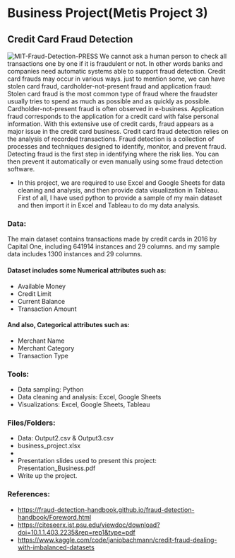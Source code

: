 # Business Project(Metis Project 3)
## Credit Card Fraud Detection
![MIT-Fraud-Detection-PRESS](https://user-images.githubusercontent.com/42986304/168454957-1e2e46c3-3941-449b-b91b-45df93ab43c5.jpeg)
We cannot ask a human person to check all transactions one by one if it is fraudulent or not. In other words banks and companies need automatic systems able to support fraud detection. Credit card frauds may occur in various ways. just to mention some, we can have stolen card fraud, cardholder-not-present fraud and application fraud:
Stolen card fraud is the most common type of fraud where the fraudster usually tries to spend as much as possible and as quickly as possible.
Cardholder-not-present fraud is often observed in e-business.
Application fraud corresponds to the application for a credit card with false personal information.
With this extensive use of credit cards, fraud appears as a major issue in the credit card business.
Credit card fraud detection relies on the analysis of recorded transactions.
Fraud detection is a collection of processes and techniques designed to identify, monitor, and prevent fraud.
Detecting fraud is the first step in identifying where the risk lies. You can then prevent it automatically or even manually using some fraud detection software.

- In this project, we are required to use Excel and Google Sheets for data cleaning and analysis, and then provide data visualization in Tableau. 
First of all, I have used python to provide a sample of my main dataset and then import it in Excel and Tableau to do my data analysis.
###  Data:
The main dataset contains transactions made by credit cards in 2016 by Capital One, including 641914 instances and 29 columns. and my sample data includes 1300 instances and 29 columns. 
#### Dataset includes some Numerical attributes such as:
-  Available Money
-	 Credit Limit
-  Current Balance 
-  Transaction Amount
#### And also, Categorical attributes such as:
-  Merchant Name
-  Merchant Category
-  Transaction Type
### Tools:
- Data sampling: Python
- Data cleaning and analysis: Excel, Google Sheets
- Visualizations: Excel, Google Sheets, Tableau
### Files/Folders:
- Data: Output2.csv & Output3.csv
- business_project.xlsx
- 
- Presentation slides used to present this project: Presentation_Business.pdf
- Write up the project.

### References:
- https://fraud-detection-handbook.github.io/fraud-detection-handbook/Foreword.html
- https://citeseerx.ist.psu.edu/viewdoc/download?doi=10.1.1.403.2235&rep=rep1&type=pdf
- https://www.kaggle.com/code/janiobachmann/credit-fraud-dealing-with-imbalanced-datasets



